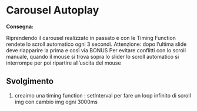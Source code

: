 Carousel Autoplay
===
**Consegna:**

Riprendendo il carousel realizzato in passato  e con le Timing Function rendete lo scroll automatico ogni 3 secondi.
Attenzione: dopo l’ultima slide deve riapparire la prima e così via
BONUS
Per evitare conflitti con lo scroll manuale, quando il mouse si trova sopra lo slider lo scroll automatico si interrompe per poi ripartire all’uscita del mouse

## Svolgimento

1. creaimo una timing function : setInterval per fare un loop infinito di scroll img con cambio img ogni 3000ms